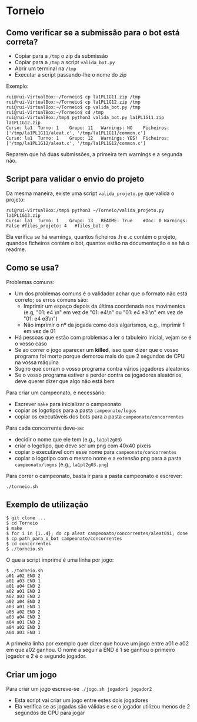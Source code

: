 # Torneio

## Como verificar se a submissão para o bot está correta?

* Copiar para a `/tmp` o zip da submissão
* Copiar para a `/tmp` a script `valida_bot.py`
* Abrir um terminal na `/tmp`
* Executar a script passando-lhe o nome do zip

Exemplo:

```
rui@rui-VirtualBox:~/Torneio$ cp la1PL1G11.zip /tmp
rui@rui-VirtualBox:~/Torneio$ cp la1PL1G12.zip /tmp
rui@rui-VirtualBox:~/Torneio$ cp valida_bot.py /tmp
rui@rui-VirtualBox:~/Torneio$ cd /tmp
rui@rui-VirtualBox:/tmp$ python3 valida_bot.py la1PL1G11.zip la1PL1G12.zip 
Curso: la1	Turno: 1	Grupo: 11	Warnings: NO	Ficheiros: ['/tmp/la1PL1G11/aleat.c', '/tmp/la1PL1G11/common.c']
Curso: la1	Turno: 1	Grupo: 12	Warnings: YES!	Ficheiros: ['/tmp/la1PL1G12/aleat.c', '/tmp/la1PL1G12/common.c']
```

Reparem que há duas submissões, a primeira tem warnings e a segunda não.

## Script para validar o envio do projeto
Da mesma maneira, existe uma script `valida_projeto.py` que valida o projeto:

```
rui@rui-VirtualBox:/tmp$ python3 ~/Torneio/valida_projeto.py la1PL1G13.zip 
Curso: la1	Turno: 1	Grupo: 13	README: True	#Doc: 0	Warnings: False	#files_projeto: 4	#files_bot: 0
```

Ela verifica se há warnings, quantos ficheiros .h e .c contém o projeto, quandos ficheiros contém o bot, quantos estão na documentação e se há o readme.

## Como se usa?

Problemas comuns:

* Um dos problemas comuns é o validador achar que o formato não está correto; os erros comuns são:
  * Imprimir um espaço depois da última coordenada nos movimentos (e.g, "01: e4 \n" em vez de "01: e4\n" ou "01: e4 e3 \n" em vez de "01: e4 e3\n")
  * Não imprimir o nº da jogada como dois algarismos, e.g., imprimir 1 em vez de 01
* Há pessoas que estão com problemas a ler o tabuleiro inicial, vejam se é o vosso caso
* Se ao correr o jogo aparecer um __killed__, isso quer dizer que o vosso programa foi morto porque demorou mais do que 2 segundos de CPU na vossa máquina
* Sugiro que corram o vosso programa contra vários jogadores aleatórios
* Se o vosso programa estiver a perder contra os jogadores aleatórios, deve querer dizer que algo não está bem

Para criar um campeonato, é necessário:

* Escrever `make` para inicializar o campeonato
* copiar os logotipos para a pasta `campeonato/logos`
* copiar os executáveis dos bots para a pasta `campeonato/concorrentes`

Para cada concorrente deve-se:
* decidir o nome que ele tem (e.g., `la1pl2g03`)
* criar o logotipo, que deve ser um png com 40x40 píxeis
* copiar o executável com esse nome para `campeonato/concorrentes`
* copiar o logotipo com o mesmo nome e a extensão png para a pasta `campeonato/logos` (e.g., `la1pl2g03.png`)

Para correr o campeonato, basta ir para a pasta campeonato e escrever:

```
./torneio.sh
```

## Exemplo de utilização
```
$ git clone ...
$ cd Torneio
$ make
$ for i in {1..4}; do cp aleat campeonato/concorrentes/aleat0$i; done
$ cp path_para_o_bot campeonato/concorrentes
$ cd concorrentes
$ ./torneio.sh
```

O que a script imprime é uma linha por jogo:

```
$ ./torneio.sh 
a01 a02 END 2
a01 a03 END 1
a01 a04 END 2
a02 a01 END 2
a02 a03 END 2
a02 a04 END 2
a03 a01 END 1
a03 a02 END 2
a03 a04 END 2
a04 a01 END 2
a04 a02 END 2
a04 a03 END 1
```

A primeira linha por exemplo quer dizer que houve um jogo entre a01 e a02 em que a02 ganhou. O nome a seguir a END é 1 se ganhou o primeiro jogador e 2 é o segundo jogador.

## Criar um jogo
Para criar um jogo escreve-se `./jogo.sh jogador1 jogador2`

* Esta script vai criar um jogo entre estes dois jogadores
* Ela verifica se as jogadas são válidas e se o jogador utilizou menos de 2 segundos de CPU para jogar
